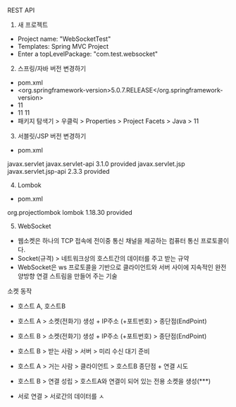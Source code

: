 REST API


1. 새 프로젝트
- Project name: "WebSocketTest"
- Templates: Spring MVC Project
- Enter a topLevelPackage: "com.test.websocket"

2. 스프링/자바 버전 변경하기
- pom.xml
- <org.springframework-version>5.0.7.RELEASE</org.springframework-version>
- <java-version>11</java-version>
- <source>11</source>
  <target>11</target>
- 패키지 탐색기 > 우클릭 > Properties > Project Facets > Java > 11

3. 서블릿/JSP 버전 변경하기
- pom.xml
<dependency>
	<groupId>javax.servlet</groupId>
	<artifactId>javax.servlet-api</artifactId>
	<version>3.1.0</version>
	<scope>provided</scope>
</dependency>
<dependency>
	<groupId>javax.servlet.jsp</groupId>
	<artifactId>javax.servlet.jsp-api</artifactId>
	<version>2.3.3</version>
	<scope>provided</scope>
</dependency>

4. Lombok
- pom.xml
<dependency>
    <groupId>org.projectlombok</groupId>
    <artifactId>lombok</artifactId>
    <version>1.18.30</version>
    <scope>provided</scope>
</dependency>

5. WebSocket
- 웹소켓은 하나의 TCP 접속에 전이중 통신 채널을 제공하는 컴퓨터 통신 프로토콜이다.
- Socket(규격) > 네트워크상의 호스트간의 데이터를 주고 받는 규약
- WebSocket은 ws 프로토콜을 기반으로 클라이언트와 서버 사이에 지속적인 완전 양방향 연결 스트림을 만들어 주는 기술



소켓 동작
- 호스트 A, 호스트B

- 호스트 A > 소켓(전화기) 생성 + IP주소 (+포트번호) > 종단점(EndPoint)
- 호스트 B > 소켓(전화기) 생성 + IP주소 (+포트번호) > 종단점(EndPoint)

- 호스트 B > 받는 사람 > 서버 > 미리 수신 대기 준비 
- 호스트 A > 거는 사람 > 클라이언트 > 호스트B 종단점 + 연결 시도 
- 호스트 B > 연결 성립 > 호스트A와 연결이 되어 있는 전용 소켓을 생성(\*\*\*)

- 서로 연결 > 서로간의 데이터를 ㅅ